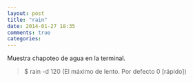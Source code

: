```yaml
---
layout: post
title: "rain"
date: 2014-01-27 18:35
comments: true
categories: 
---
```

Muestra chapoteo de agua en la terminal.

>$ rain -d 120 (El máximo de lento. Por defecto 0 [rápido])

